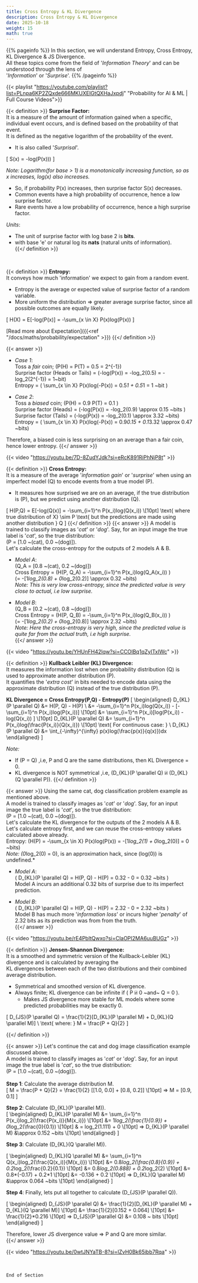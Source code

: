 ```yaml
---
title: Cross Entropy & KL Divergence
description: Cross Entropy & KL Divergence
date: 2025-10-18
weight: 15
math: true
---
```


{{% pageinfo %}}
In this section, we will understand Entropy, Cross Entropy, KL Divergence & JS Divergence.<br>
All these topics come from the field of '_Information Theory_' and can be understood through the lens of <br>
'_Information_' or '_Surprise_'.
{{% /pageinfo %}}

{{< playlist "https://youtube.com/playlist?list=PLnpa6KP2ZQxde666MKUXEIGtQXHaJxpdj" 
        "Probability for AI & ML | Full Course Videos">}}
<br>

{{< definition >}}
**Surprise Factor:** <br>
It is a measure of the amount of information gained when a specific, individual event occurs, and is defined based on 
the probability of that event. <br>
It is defined as the negative logarithm of the probability of the event. <br>
- It is also called '_Surprisal_'.

\[
S(x) = -log(P(x)))
\]

*Note: Logarithm(for base > 1) is a monotonically increasing function, so as x increases, log(x) also increases.*
- So, if probability P(x) increases, then surprise factor S(x) decreases.
- Common events have a high probability of occurrence, hence a low surprise factor.
- Rare events have a low probability of occurrence, hence a high surprise factor.

*Units*:
- The unit of surprise factor with log base 2 is **bits**. <br>
- with base 'e' or natural log its **nats** (natural units of information). <br>
{{</ definition >}}
<br>

{{< definition >}}
**Entropy:** <br>
It conveys how much 'information' we expect to gain from a random event. <br>
- Entropy is the average or expected value of surprise factor of a random variable.
- More uniform the distribution ⇒ greater average surprise factor, since all possible outcomes are equally likely.

\[
H(X) = E[-log(P(x)] = -\sum_{x \in X} P(x)log(P(x))
\]

[Read more about Expectation]({{<ref  "/docs/maths/probability/expectation" >}})
{{</ definition >}}

{{< answer >}}
- _Case 1_: <br>
    Toss a _fair_ coin; \(P(H) = P(T) = 0.5 = 2^{-1}\) <br>
    Surprise factor (Heads or Tails) = \(-log(P(x)) =  -log_2(0.5) = -log_2(2^{-1}) = 1~bit\) <br>
    Entropy = \( \sum_{x \in X} P(x)log(-P(x))  = 0.5*1 + 0.5*1 = 1 ~bit \)
    
- _Case 2_:<br>
    Toss a _biased_ coin; \(P(H) = 0.9 P(T) = 0.1 \) <br>
    Surprise factor (Heads) = \(-log(P(x)) =  -log_2(0.9) \approx 0.15 ~bits \) <br>
    Surprise factor (Tails) = \(-log(P(x)) =  -log_2(0.1) \approx 3.32 ~bits\)<br>
    Entropy = \( \sum_{x \in X} P(x)log(-P(x)) = 0.9*0.15 + 0.1*3.32 \approx 0.47 ~bits\) <br>

Therefore, a biased coin is less surprising on an average than a fair coin, hence lower entropy.
{{</ answer >}}

{{< video "https://youtu.be/7D-8ZudYJdk?si=eRcK891RiPhNjP8t" >}}
<br>

{{< definition >}}
**Cross Entropy:** <br>
It is a measure of the average '_information gain_' or '_surprise_' when using an imperfect model \(Q\) to encode events 
from a true model \(P\). <br>
- It measures how surprised we are on an average, if the true distribution is \(P\), but we predict using another distribution 
\(Q\). <br>

\[
H(P,Q) = E[-log(Q(x)] = -\sum_{i=1}^n P(x_i)log(Q(x_i)) \\[10pt]
\text{ where true distribution of X} \sim P \text{ but the predictions are made using another distribution } Q
\]
{{</ definition >}}
{{< answer >}}
A model is trained to classify images as '_cat_' or '_dog_'. Say, for an input image the true label is '_cat_', 
so the true distribution: <br>
\(P = [1.0 ~(cat), 0.0 ~(dog)]\). <br>
Let's calculate the cross-entropy for the outputs of 2 models A & B. <br>
- _Model A_: <br>
\(Q_A = [0.8 ~(cat), 0.2 ~(dog)]\) <br>
Cross Entropy = \(H(P, Q_A) = -\sum_{i=1}^n P(x_i)log(Q_A(x_i)) \) <br>
\(= -[1*log_2(0.8) + 0*log_2(0.2)] \approx 0.32 ~bits\) <br>
*Note: This is very low cross-entropy, since the predicted value is very close to actual, i.e low surprise.* <br>

- _Model B_: <br>
\(Q_B = [0.2 ~(cat), 0.8 ~(dog)]\) <br>
Cross Entropy = \(H(P, Q_B) = -\sum_{i=1}^n P(x_i)log(Q_B(x_i)) \) <br>
\(= -[1*log_2(0.2) + 0*log_2(0.8)] \approx 2.32 ~bits\) <br>
*Note: Here the cross-entropy is very high, since the predicted value is quite far from the actual truth, i.e high surprise.* <br>
{{</ answer >}}

{{< video "https://youtu.be/YHUnFH42lqw?si=CCOlBq1qZyITxIWc" >}}
<br>

{{< definition >}}
**Kullback Leibler (KL) Divergence:** <br>
It measures the information lost when one probability distribution \(Q\) is used to approximate another distribution \(P\). <br>
It quantifies the '_extra cost_' in bits needed to encode data using the approximate distribution \(Q\) instead of 
the true distribution \(P\). <br>

**KL Divergence = Cross Entropy(P,Q) - Entropy(P)**
\[
\begin{aligned}
D_{KL}(P \parallel Q) &= H(P, Q) - H(P) \\
&= -\sum_{i=1}^n P(x_i)log(Q(x_i)) - [-\sum_{i=1}^n P(x_i)log(P(x_i))] \\[10pt]
&= \sum_{i=1}^n P(x_i)[log(P(x_i)) - log(Q(x_i)) ] \\[10pt]
D_{KL}(P \parallel Q) &= \sum_{i=1}^n P(x_i)log(\frac{P(x_i)}{Q(x_i)}) \\[10pt]
\text{ For continuous case: } \\
D_{KL}(P \parallel Q) &= \int_{-\infty}^{\infty} p(x)log(\frac{p(x)}{q(x)})dx
\end{aligned}
\]

*Note:*
- If \(P = Q\) ,i.e, P and Q are the same distributions, then KL Divergence = 0.
- KL divergence is NOT symmetrical ,i.e, \(D_{KL}(P \parallel Q) ⍯ (D_{KL}(Q \parallel P)\).
{{</ definition >}}

{{< answer >}}
Using the same cat, dog classification problem example as mentioned above. <br>
A model is trained to classify images as '_cat_' or '_dog_'. Say, for an input image the true label is '_cat_', 
so the true distribution: <br>
\(P = [1.0 ~(cat), 0.0 ~(dog)]\). <br>
Let's calculate the KL divergence for the outputs of the 2 models A & B. <br>
Let's calculate entropy first, and we can reuse the cross-entropy values calculated above already. <br>
Entropy: \(H(P) = -\sum_{x \in X} P(x)log(P(x)) = -[1*log_2(1) + 0*log_2(0)] = 0 ~bits\) <br>
*Note: \(0*log_2(0) = 0\), is an approximation hack, since \(log(0)\) is undefined.* <br>

- _Model A_: <br>
\( D_{KL}(P \parallel Q) = H(P, Q) - H(P) = 0.32 - 0 = 0.32 ~bits \) <br>
Model A incurs an additional 0.32 bits of surprise due to its imperfect prediction. <br> 

- _Model B_: <br>
\( D_{KL}(P \parallel Q) = H(P, Q) - H(P) = 2.32 - 0 = 2.32 ~bits \) <br>
Model B has much more '_information loss_' or incurs higher '_penalty_' of 2.32 bits as its prediction was from from the truth. <br>
{{</ answer >}}

{{< video "https://youtu.be/rE4PbltQwxo?si=ClaOPI2MA6uuBUGz" >}}
<br>

{{< definition >}}
**Jensen-Shannon Divergence:** <br>
It is a smoothed and symmetric version of the Kullback-Leibler (KL) divergence and is calculated by averaging the <br>
KL divergences between each of the two distributions and their combined average distribution. <br>
- Symmetrical and smoothed version of KL divergence.
- Always finite; KL divergence can be infinite if \( P ⍯ 0 ~and~ Q = 0 \).
  - Makes JS divergence more stable for ML models where some predicted probabilities may be exactly 0. 

\[
D_{JS}(P \parallel Q) = \frac{1}{2}[D_{KL}(P \parallel M) + D_{KL}(Q \parallel M)] \\
\text{ where: } M = \frac{P + Q}{2}
\]

{{</ definition >}}

{{< answer >}}
Let's continue the cat and dog image classification example discussed above.<br>
A model is trained to classify images as '_cat_' or '_dog_'. Say, for an input image the true label is '_cat_', 
so the true distribution: <br>
\(P = [1.0 ~(cat), 0.0 ~(dog)]\). <br><br>
**Step 1**: Calculate the average distribution M.<br>
\[
M = \frac{P + Q}{2} = \frac{1}{2} [[1.0, 0.0] + [0.8, 0.2]] \\[10pt]
=> M = [0.9, 0.1]
\]

**Step 2**: Calculate \(D_{KL}(P \parallel M)\).<br>
\[
\begin{aligned}
D_{KL}(P \parallel M) &= \sum_{i=1}^n P(x_i)log_2(\frac{P(x_i)}{M(x_i)}) \\[10pt]
&= 1*log_2(\frac{1}{0.9}) + 0*log_2(\frac{0}{0.1}) \\[10pt]
& = log_2(1.111) + 0 \\[10pt]
=> D_{KL}(P \parallel M) &\approx 0.152 ~bits \\[10pt]
\end{aligned}
\]

**Step 3**: Calculate \(D_{KL}(Q \parallel M)\).<br>

\[
\begin{aligned}
D_{KL}(Q \parallel M) &= \sum_{i=1}^n Q(x_i)log_2(\frac{Q(x_i)}{M(x_i)}) \\[10pt]
&= 0.8*log_2(\frac{0.8}{0.9}) + 0.2*log_2(\frac{0.2}{0.1}) \\[10pt]
&= 0.8*log_2(0.888) + 0.2*log_2(2) \\[10pt]
&= 0.8*(-0.17) + 0.2*1 \\[10pt]
&= -0.136 + 0.2 \\[10pt]
=> D_{KL}(Q \parallel M) &\approx 0.064 ~bits \\[10pt]
\end{aligned}
\]

**Step 4**: Finally, lets put all together to calculate \(D_{JS}(P \parallel Q)\).<br>

\[
\begin{aligned}
D_{JS}(P \parallel Q) &= \frac{1}{2}[D_{KL}(P \parallel M) + D_{KL}(Q \parallel M)] \\[10pt]
&= \frac{1}{2}[0.152 + 0.064] \\[10pt]
&= \frac{1}{2}*0.216 \\[10pt]
=> D_{JS}(P \parallel Q) &= 0.108 ~ bits \\[10pt]
\end{aligned}
\]

Therefore, lower JS divergence value => P and Q are more similar. <br>
{{</ answer >}}

{{< video "https://youtu.be/0wtJNYaTB-8?si=lZvH0Bk65ibb7Rqa" >}}

<br><br>
```End of Section```